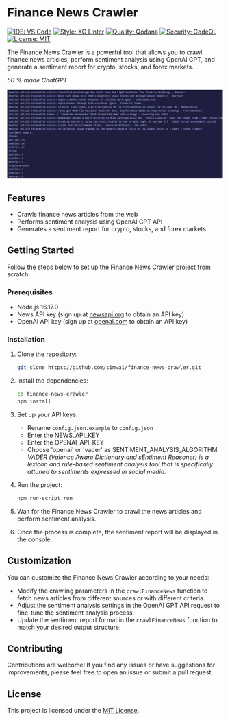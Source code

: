# Finance News Crawler
[![IDE: VS Code](https://img.shields.io/badge/IDE-VS_Code-blue?logo=visual-studio-code)](https://code.visualstudio.com/)
[![Style: XO Linter](https://img.shields.io/badge/linter-xo-blueviolet)](https://github.com/xojs/xo)
[![Quality: Qodana](https://github.com/simwai/finance-news-crawler/actions/workflows/qodana.yml/badge.svg)](https://github.com/simwai/finance-news-crawler/actions/workflows/qodana.yml)
[![Security: CodeQL](https://github.com/simwai/finance-news-crawler/actions/workflows/codeql.yml/badge.svg?branch=main&event=push)](https://github.com/simwai/finance-news-crawler/actions/workflows/codeql.yml)
[![License: MIT](https://img.shields.io/badge/License-MIT-mediumpurple.svg)](https://opensource.org/licenses/MIT)

The Finance News Crawler is a powerful tool that allows you to crawl finance news articles, perform sentiment analysis using OpenAI GPT, and generate a sentiment report for crypto, stocks, and forex markets.

<i>50 % made ChatGPT</i>

![](console-output.png)

## Features

- Crawls finance news articles from the web
- Performs sentiment analysis using OpenAI GPT API
- Generates a sentiment report for crypto, stocks, and forex markets

## Getting Started

Follow the steps below to set up the Finance News Crawler project from scratch.

### Prerequisites

- Node.js 16.17.0
- News API key (sign up at [newsapi.org](https://newsapi.org) to obtain an API key)
- OpenAI API key (sign up at [openai.com](https://openai.com) to obtain an API key)

### Installation

1. Clone the repository:

   ```bash
   git clone https://github.com/simwai/finance-news-crawler.git
   ```

2. Install the dependencies:

   ```bash
   cd finance-news-crawler
   npm install
   ```

3. Set up your API keys:

   - Rename `config.json.example` to `config.json`
   - Enter the NEWS_API_KEY
   - Enter the OPENAI_API_KEY
   - Choose 'openai' or 'vader' as SENTIMENT_ANALYSIS_ALGORITHM 
   </br><i>VADER (Valence Aware Dictionary and sEntiment Reasoner) is a lexicon and rule-based sentiment analysis tool that is specifically attuned to sentiments expressed in social media.</i>

1. Run the project:

   ```bash
   npm run-script run
   ```

2. Wait for the Finance News Crawler to crawl the news articles and perform sentiment analysis.
3. Once the process is complete, the sentiment report will be displayed in the console.

## Customization

You can customize the Finance News Crawler according to your needs:

- Modify the crawling parameters in the `crawlFinanceNews` function to fetch news articles from different sources or with different criteria.
- Adjust the sentiment analysis settings in the OpenAI GPT API request to fine-tune the sentiment analysis process.
- Update the sentiment report format in the `crawlFinanceNews` function to match your desired output structure.

## Contributing

Contributions are welcome! If you find any issues or have suggestions for improvements, please feel free to open an issue or submit a pull request.

## License

This project is licensed under the [MIT License](LICENSE).
